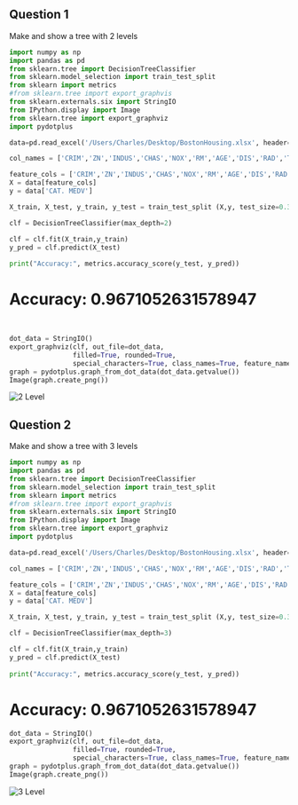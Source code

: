 ## Question 1
Make and show a tree with 2 levels


```python
import numpy as np
import pandas as pd
from sklearn.tree import DecisionTreeClassifier
from sklearn.model_selection import train_test_split
from sklearn import metrics
#from sklearn.tree import export_graphvis
from sklearn.externals.six import StringIO  
from IPython.display import Image  
from sklearn.tree import export_graphviz
import pydotplus

data=pd.read_excel('/Users/Charles/Desktop/BostonHousing.xlsx', header=0)

col_names = ['CRIM','ZN','INDUS','CHAS','NOX','RM','AGE','DIS','RAD','TAX' ,'PTRATIO','B','LSTAT', 'MEDV']

feature_cols = ['CRIM','ZN','INDUS','CHAS','NOX','RM','AGE','DIS','RAD','TAX' ,'PTRATIO','B','LSTAT']
X = data[feature_cols]
y = data['CAT. MEDV']

X_train, X_test, y_train, y_test = train_test_split (X,y, test_size=0.3, random_state=1)

clf = DecisionTreeClassifier(max_depth=2)

clf = clf.fit(X_train,y_train)
y_pred = clf.predict(X_test)
    
print("Accuracy:", metrics.accuracy_score(y_test, y_pred))
```
# Accuracy: 0.9671052631578947

```python


dot_data = StringIO()
export_graphviz(clf, out_file=dot_data,  
                filled=True, rounded=True,
                special_characters=True, class_names=True, feature_names=feature_cols)
graph = pydotplus.graph_from_dot_data(dot_data.getvalue())  
Image(graph.create_png())
```
![2 Level](https://user-images.githubusercontent.com/61456930/78187018-b3ffce00-743b-11ea-9302-9b4253f5a228.png)



## Question 2
Make and show a tree with 3 levels

```python
import numpy as np
import pandas as pd
from sklearn.tree import DecisionTreeClassifier
from sklearn.model_selection import train_test_split
from sklearn import metrics
#from sklearn.tree import export_graphvis
from sklearn.externals.six import StringIO  
from IPython.display import Image  
from sklearn.tree import export_graphviz
import pydotplus

data=pd.read_excel('/Users/Charles/Desktop/BostonHousing.xlsx', header=0)

col_names = ['CRIM','ZN','INDUS','CHAS','NOX','RM','AGE','DIS','RAD','TAX' ,'PTRATIO','B','LSTAT', 'MEDV']

feature_cols = ['CRIM','ZN','INDUS','CHAS','NOX','RM','AGE','DIS','RAD','TAX' ,'PTRATIO','B','LSTAT']
X = data[feature_cols]
y = data['CAT. MEDV']

X_train, X_test, y_train, y_test = train_test_split (X,y, test_size=0.3, random_state=1)

clf = DecisionTreeClassifier(max_depth=3)

clf = clf.fit(X_train,y_train)
y_pred = clf.predict(X_test)
    
print("Accuracy:", metrics.accuracy_score(y_test, y_pred))
```
# Accuracy: 0.9671052631578947

```python
dot_data = StringIO()
export_graphviz(clf, out_file=dot_data,  
                filled=True, rounded=True,
                special_characters=True, class_names=True, feature_names=feature_cols)
graph = pydotplus.graph_from_dot_data(dot_data.getvalue())  
Image(graph.create_png())
```
![3 Level](https://user-images.githubusercontent.com/61456930/78186997-aba79300-743b-11ea-9049-e8585e5a64f0.png)
